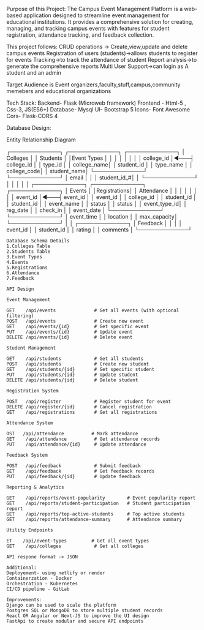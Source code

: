 Purpose of this Project:
The Campus Event Management Platform is a web-based application designed to streamline event management for educational institutions. It provides a comprehensive solution for creating, managing, and tracking campus events with features for student registration, attendance tracking, and feedback collection.

This project follows:
CRUD operations -> Create,view,update and delete campus events
Registration of users (students)->allows students to register for events
Tracking->to track the attendance of student
Report analysis->to generate the comprehensive reports
Multi User Support->can login as A student and an admin 

Target Audience is Event organizers,faculty,stuff,campus,community memebers and educational organizations

Tech Stack:
Backend- Flask (Microweb framework)
Frontend - Html-5 , Css-3, JS(ES6+)
Database- Mysql
UI- Bootstrap 5
Icons- Font Awesome
Cors- Flask-CORS 4

Database Design:

Entity Relationship Diagram

┌─────────────┐    ┌─────────────┐    ┌─────────────┐
│  Colleges   │    │  Students   │    │Event Types  │
│             │    │             │    │             │
│ college_id  │◄───┤ college_id  │    │ type_id     │
│ college_name│    │ student_id  │    │ type_name   │
│ college_code│    │ student_name│    └─────────────┘
└─────────────┘    │ email       │           │
                   │ student_id_#│           │
                   └─────────────┘           │
                          │                  │
                          │                  │
┌─────────────┐    ┌─────────────┐    ┌─────────────┐
│   Events    │    │Registrations│    │ Attendance  │
│             │    │             │    │             │
│ event_id    │◄───┤ event_id    │    │ event_id    │
│ college_id  │    │ student_id  │    │ student_id  │
│ event_name  │    │ status      │    │ status      │
│ event_type_id│   │ reg_date    │    │ check_in    │
│ event_date  │    └─────────────┘    └─────────────┘
│ event_time  │
│ location    │
│ max_capacity│
└─────────────┘
       │
       │
┌─────────────┐
│  Feedback   │
│             │
│ event_id    │
│ student_id  │
│ rating      │
│ comments    │
└─────────────┘
```
Database Schema Details
1.Colleges Table
2.Students Table
3.Event Types
4.Events
5.Registrations
6.Attendance
7.Feedback

API Design

Event Management

GET    /api/events              # Get all events (with optional filtering)
POST   /api/events              # Create new event
GET    /api/events/{id}         # Get specific event
PUT    /api/events/{id}         # Update event
DELETE /api/events/{id}         # Delete event

Student Management

GET    /api/students            # Get all students
POST   /api/students            # Create new student
GET    /api/students/{id}       # Get specific student
PUT    /api/students/{id}       # Update student
DELETE /api/students/{id}       # Delete student

Registration System

POST   /api/register            # Register student for event
DELETE /api/register/{id}       # Cancel registration
GET    /api/registrations       # Get all registrations

Attendance System

OST   /api/attendance          # Mark attendance
GET    /api/attendance          # Get attendance records
PUT    /api/attendance/{id}     # Update attendance

Feedback System

POST   /api/feedback            # Submit feedback
GET    /api/feedback            # Get feedback records
PUT    /api/feedback/{id}       # Update feedback

Reporting & Analytics

GET    /api/reports/event-popularity        # Event popularity report
GET    /api/reports/student-participation   # Student participation report
GET    /api/reports/top-active-students     # Top active students
GET    /api/reports/attendance-summary      # Attendance summary

Utility Endpoints

ET    /api/event-types         # Get all event types
GET    /api/colleges            # Get all colleges

API respone format -> JSON

Additional:
Deployement- using netlify or render
Containerzation - Docker
Orchestration - Kubernetes 
CI/CD pipeline - GitLab

Improvements:
Django can be used to scale the platform 
Postgres SQL or MongoDB to store multiple student records 
React OR Angular or Next-JS to improve the UI design
FastApi to create modular and secure API endpoints

